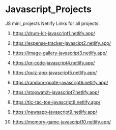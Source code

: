 # Javascript_Projects
JS mini_projects
Netlify Links for all projects:
1) https://drum-kit-javascript1.netlify.app/

2) https://expense-tracker-javascipt2.netlify.app/

3) https://image-gallery-javascript3.netlify.app/

4) https://qr-code-javascript4.netlify.app/

5) https://quiz-app-javascript5.netlify.app/

6) https://random-quote-javascript6.netlify.app/

7) https://stopwatch-javascript7.netlify.app/

8) https://tic-tac-toe-javascript8.netlify.app/

9) https://newsapp-javascript9.netlify.app/

10) https://memory-game-javascript10.netlify.app/
